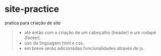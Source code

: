 # site-practice
 pratica para criação de site
 > * até então com a criação de um cabeçalho (header) e um rodapé (footer).
 > * uso de linguagem html e css.
 > * em breve serão adicionadas funcionalidades através de js.
